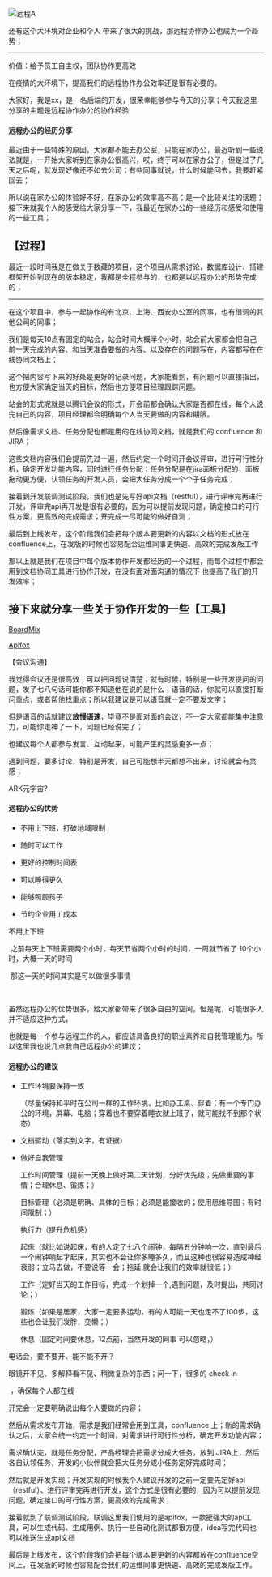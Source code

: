 ![远程A](https://gitee.com/mrzlive/picture-bed/raw/master/picture/202211292239005.png)









还有这个大环境对企业和个人 带来了很大的挑战，那远程协作办公也成为一个趋势；

___



价值：给予员工自主权，团队协作更高效

在疫情的大环境下，提高我们的远程协作办公效率还是很有必要的。



大家好，我是xx，是一名后端的开发，很荣幸能够参与今天的分享；今天我这里分享的主题是远程协作办公的协作经验



#### 远程办公的经历分享



最近由于一些特殊的原因，大家都不能去办公室，只能在家办公，最近听到一些说法就是，一开始大家听到在家办公很高兴，哎，终于可以在家办公了，但是过了几天之后呢，就发现好像还不如去公司；有些同事就说，什么时候能回去，我要赶紧回去；

所以说在家办公的体验好不好，在家办公的效率高不高；是一个比较关注的话题；接下来就我个人的感受给大家分享一下，我最近在家办公的一些经历和感受和使用的一些工具；





## 【过程】

最近一段时间我是在做关于数藏的项目，这个项目从需求讨论，数据库设计、搭建框架开始到现在的版本稳定，我都是全程参与的，也都是以远程办公的形势完成的；

---



在这个项目中，参与一起协作的有北京、上海、西安办公室的同事，也有借调的其他公司的同事；



我们是每天10点有固定的站会，站会时间大概半个小时，站会前大家都会把自己前一天完成的内容、和当天准备要做的内容、以及存在的问题写在，内容都写在在线协同文档上；

这个把内容写下来的好处是更好的记录问题，大家能看到，有问题可以直接指出，也方便大家确定当天的目标，然后也方便项目经理跟踪问题。

站会的形式呢就是以腾讯会议的形式，开会前都会确认大家是否都在线，每个人说完自己的内容，项目经理都会明确每个人当天要做的内容和期限。



然后像需求文档、任务分配也都是用的在线协同文档，就是我们的 confluence 和 JIRA；

这些文档内容我们会提前先过一遍，然后约定一个时间开会议评审，进行可行性分析，确定开发功能内容，同时进行任务分配；任务分配是在jira面板分配的，面板拖动更方便，认领任务的开发人员，会把大任务分成一个个子任务完成；



接着到开发联调测试阶段，我们也是先写好api文档（restful），进行评审完再进行开发，评审完api再开发是很有必要的，因为可以提前发现问题，确定接口的可行性方案，更高效的完成需求；开完成一尽可能的做好自测；

最后到上线发布，这个阶段我们会把每个版本要更新的内容以文档的形式放在confluence上，在发版的时候也容易配合运维同事更快速、高效的完成发版工作



那以上就是我们在项目中每个版本协作开发都经历的一个过程，而每个过程中都会用到文档协同工具进行协作开发，在没有面对面沟通的情况下 也提高了我们的开发效率；



## 接下来就分享一些关于协作开发的一些【工具】



[BoardMix](https://boardmix.cn/)	

  [Apifox](https://www.apifox.cn/)



【会议沟通】

我觉得会议还是很高效；可以把问题说清楚；就有时候，特别是一些开发提问的问题，发了七八句话可能你都不知道他在说的是什么；语音的话，你就可以直接打断问重点，或者帮他找重点；所以我建议是可以语音就一定不要发文字；

但是语音的话就建议**放慢语速**，毕竟不是面对面的会议，不一定大家都能集中注意力，可能你走神了一下，问题已经说完了；

也建议每个人都参与发言、互动起来，可能产生的灵感更多一点；



遇到问题，要多讨论，特别是开发，自己可能想半天都想不出来，讨论就会有灵感；



ARK元宇宙?

#### 远程办公的优势

- 不用上下班，打破地域限制

- 随时可以工作

- 更好的控制时间表

- 可以睡得更久

- 能够照顾孩子

- 节约企业用工成本

  

不用上下班 

​		之前每天上下班需要两个小时，每天节省两个小时的时间，一周就节省了 10个小时，大概一天的时间

​	那这一天的时间其实是可以做很多事情

​	

虽然远程办公的优势很多，给大家都带来了很多自由的空间，但是呢，可能很多人并不适应这种方式，

也就是每一个参与远程工作的人，都应该具备良好的职业素养和自我管理能力。所以这里我也说几点我自己远程办公的建议；



#### 远程办公的建议

- 工作环境要保持一致

  （尽量保持和平时在公司一样的工作环境，比如办工桌、穿着；有一个专门办公的环境，屏幕、电脑；穿着也不要穿着睡衣就上班了，就可能找不到那个状态）

- 文档驱动（落实到文字，有证据）

- 做好自我管理

  工作时间管理（提前一天晚上做好第二天计划，分好优先级；先做重要的事情；合理休息、锻炼；）

  目标管理（必须是明确、具体的目标；必须是能接收的；使用思维导图；有时间限制；）

  执行力（提升危机感）

  
  
  起床（就比如说起床，有的人定了七八个闹钟，每隔五分钟响一次，直到最后一个闹钟响起才起床，其实也不会让你多睡多久，而且这种也很容易造成神经衰弱；立马去做，不要说等一会；拖延 就会让我们的效率就很低；）
  
  工作（定好当天的工作目标，完成一个划掉一个,遇到问题，及时提出，共同讨论；）
  
  锻炼（如果是居家，大家一定要多运动，有的人可能一天也走不了100步，这些也会让我们发胖，变懒；）
  
  休息（固定时间要休息，12点前，当然开发的同事 可以忽略，）



电话会，要不要开、能不能不开？

眼镜开不见、多解释看不见、稍微复杂的东西；问一下，很多的  check in 

​	，确保每个人都在线

开完会一定要明确说出每个人要做的内容；







然后从需求发布开始，需求是我们经常会用到工具，confluence 上；新的需求确认之后，大家会统一约定一个时间，对需求进行可行性分析，确定开发功能内容；

需求确认完，就是任务分配，产品经理会把需求分成大任务，放到 JIRA上，然后各自认领任务，开发的小伙伴就会把大任务分成小任务定好完成时间；



然后就是开发实现；开发实现的时候我个人建议开发的之前一定要先定好api（restful）、进行评审完再进行开发，这个方式是很有必要的，因为可以提前发现问题，确定接口的可行性方案，更高效的完成需求；

接着就到了联调测试阶段，联调这里我们使用的是apifox，一款挺强大的api工具，可以生成代码、生成用例、执行一些自动化测试都很方便，idea写完代码也可以推送生成api文档

最后是上线发布，这个阶段我们会把每个版本要更新的内容都放在confluence空间上，在发版的时候也容易配合我们的运维同事更快速、高效的完成发版工作。